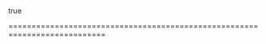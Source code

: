 <!--merge--><!--/merge-->
<!--custom_default_for_desktop-->true<!--/custom_default_for_desktop-->
===========================================================================
